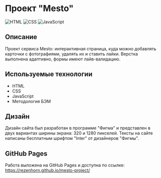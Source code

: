 # Проект "Mesto"

![HTML](https://img.shields.io/badge/HTML5-E34F26?style=for-the-badge&logo=html5&logoColor=white) ![CSS](https://img.shields.io/badge/CSS3-1572B6?style=for-the-badge&logo=css3&logoColor=white) ![JavaScript](https://img.shields.io/badge/JavaScript-323330?style=for-the-badge&logo=javascript&logoColor=F7DF1E)

## Описание

Проект сервиса Mesto: интерактивная страница, куда можно добавлять карточки с фотографиями, удалять их и ставить лайки. Верстка выполнена адаптивно, формы имеют лайв-валидацию.

## Используемые технологии

- HTML
- CSS
- JavaScript
- Методология БЭМ

## Дизайн

Дизайн сайта был разработан в программе "Фигма" и представлен в двух вариантах ширины экрана: 320 и 1280 пикселей. Тексты на сайте написаны бесплатным шрифтом "Inter" от дизайнеров "Фигмы".

## GitHub Pages

Работа выложена на GitHub Pages и доступна по ссылке: <https://rezenhorn.github.io/mesto-project/>